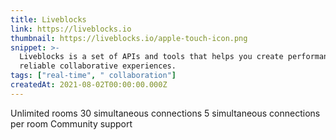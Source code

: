 ```yaml
---
title: Liveblocks
link: https://liveblocks.io
thumbnail: https://liveblocks.io/apple-touch-icon.png
snippet: >-
  Liveblocks is a set of APIs and tools that helps you create performant and
  reliable collaborative experiences.
tags: ["real-time", " collaboration"]
createdAt: 2021-08-02T00:00:00.000Z
---
```

Unlimited rooms
30 simultaneous connections
5 simultaneous connections per room
Community support